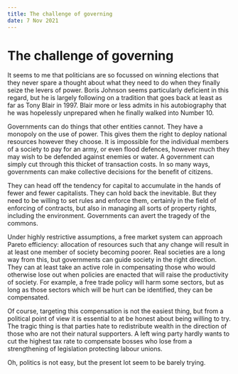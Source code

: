 ```yaml
---
title: The challenge of governing
date: 7 Nov 2021
---
```


# The challenge of governing

It seems to me that politicians are so focussed on winning elections that they never spare a thought about what they need to do when they finally seize the levers of power.
Boris Johnson seems particularly deficient in this regard, but he is largely following on a tradition that goes back at least as far as Tony Blair in 1997.
Blair more or less admits in his autobiography that he was hopelessly unprepared when he finally walked into Number 10.

Governments can do things that other entities cannot. 
They have a monopoly on the use of power.
This gives them the right to deploy national resources however they choose.
It is impossible for the individual members of a society to pay for an army, or even flood defences, however much they may wish to be defended against enemies or water.
A government can simply cut through this thicket of transaction costs.
In so many ways, governments can make collective decisions for the benefit of citizens.

They can head off the tendency for capital to accumulate in the hands of fewer and fewer capitalists. 
They can hold back the inevitable.
But they need to be willing to set rules and enforce them, certainly in the field of enforcing of contracts, but also in managing all sorts of property rights, including the environment. 
Governments can avert the tragedy of the commons.

Under highly restrictive assumptions, a free market system can approach Pareto efficiency: allocation of resources such that any change will result in at least one member of society becoming poorer. Real societies are a long way from this, but governments can guide society in the right direction.
They can at least take an active role in compensating those who would otherwise lose out when policies are enacted that will raise the productivity of society.
For example, a free trade policy will harm some sectors, but as long as those sectors which will be hurt can be identified, they can be compensated.

Of course, targeting this compensation is not the easiest thing, but from a political point of view it is essential to at be honest about being willing to try.
The tragic thing is that parties hate to redistribute wealth in the direction of those who are not their natural supporters.
A left wing party hardly wants to cut the highest tax rate to compensate bosses who lose from a strengthening of legislation protecting labour unions.

Oh, politics is not easy, but the present lot seem to be barely trying.